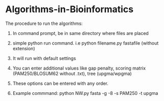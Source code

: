 # Algorithms-in-Bioinformatics
The procedure to run the algorithms:

1. In command prompt, be in same directory where files are placed

2. simple python run command. i.e python filename.py fastafile (without extension)

3. It will run with default settings

4. You can enter additional values like gap penalty, scoring matrix (PAM250/BLOSUM62 without .txt), tree (upgma/wpgma)

5. These options can be entered with any order.

6. Example commmand: python NW.py fasta -g -8 -s PAM250 -t upgma
